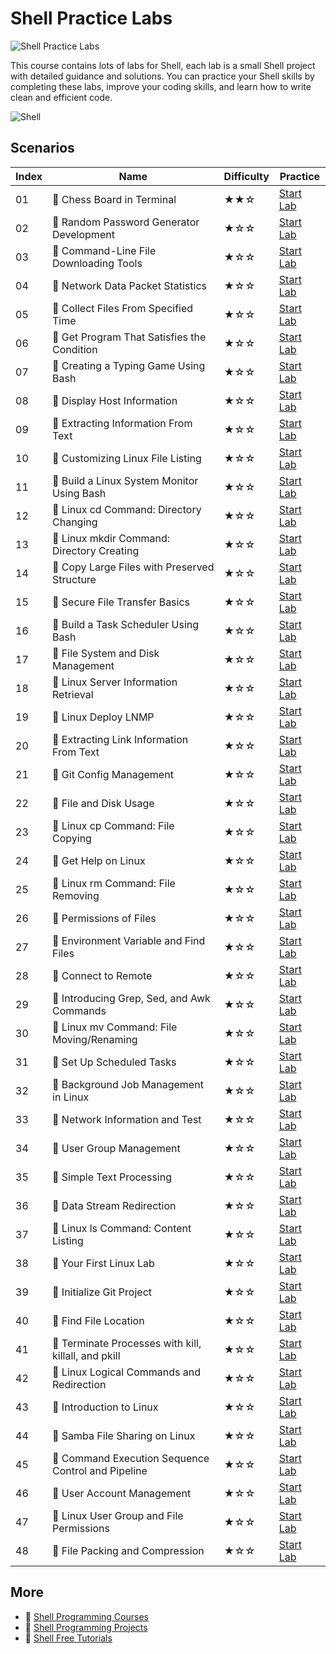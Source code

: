 # Shell Practice Labs

![Shell Practice Labs](https://cover-creator.appbot.io/shell-practice-labs.png)

This course contains lots of labs for Shell, each lab is a small Shell project with detailed guidance and solutions. You can practice your Shell skills by completing these labs, improve your coding skills, and learn how to write clean and efficient code.

![Shell](https://img.shields.io/badge/Shell-whitesmoke?style=for-the-badge&logo=shell)


## Scenarios

|   Index | Name                                                | Difficulty   | Practice                                                             |
|---------|-----------------------------------------------------|--------------|----------------------------------------------------------------------|
|      01 | 📖 Chess Board in Terminal                           | ★★☆          | <a target='_blank' href='https://labex.io/labs/299820'>Start Lab</a> |
|      02 | 📖 Random Password Generator Development             | ★☆☆          | <a target='_blank' href='https://labex.io/labs/301485'>Start Lab</a> |
|      03 | 📖 Command-Line File Downloading Tools               | ★☆☆          | <a target='_blank' href='https://labex.io/labs/37'>Start Lab</a>     |
|      04 | 📖 Network Data Packet Statistics                    | ★☆☆          | <a target='_blank' href='https://labex.io/labs/301481'>Start Lab</a> |
|      05 | 📖 Collect Files From Specified Time                 | ★☆☆          | <a target='_blank' href='https://labex.io/labs/301463'>Start Lab</a> |
|      06 | 📖 Get Program That Satisfies the Condition          | ★☆☆          | <a target='_blank' href='https://labex.io/labs/301473'>Start Lab</a> |
|      07 | 📖 Creating a Typing Game Using Bash                 | ★☆☆          | <a target='_blank' href='https://labex.io/labs/298847'>Start Lab</a> |
|      08 | 📖 Display Host Information                          | ★☆☆          | <a target='_blank' href='https://labex.io/labs/36'>Start Lab</a>     |
|      09 | 📖 Extracting Information From Text                  | ★☆☆          | <a target='_blank' href='https://labex.io/labs/301469'>Start Lab</a> |
|      10 | 📖 Customizing Linux File Listing                    | ★☆☆          | <a target='_blank' href='https://labex.io/labs/301467'>Start Lab</a> |
|      11 | 📖 Build a Linux System Monitor Using Bash           | ★☆☆          | <a target='_blank' href='https://labex.io/labs/298845'>Start Lab</a> |
|      12 | 📖 Linux cd Command: Directory Changing              | ★☆☆          | <a target='_blank' href='https://labex.io/labs/209733'>Start Lab</a> |
|      13 | 📖 Linux mkdir Command: Directory Creating           | ★☆☆          | <a target='_blank' href='https://labex.io/labs/209739'>Start Lab</a> |
|      14 | 📖 Copy Large Files with Preserved Structure         | ★☆☆          | <a target='_blank' href='https://labex.io/labs/301465'>Start Lab</a> |
|      15 | 📖 Secure File Transfer Basics                       | ★☆☆          | <a target='_blank' href='https://labex.io/labs/40'>Start Lab</a>     |
|      16 | 📖 Build a Task Scheduler Using Bash                 | ★☆☆          | <a target='_blank' href='https://labex.io/labs/298846'>Start Lab</a> |
|      17 | 📖 File System and Disk Management                   | ★☆☆          | <a target='_blank' href='https://labex.io/labs/17999'>Start Lab</a>  |
|      18 | 📖 Linux Server Information Retrieval                | ★☆☆          | <a target='_blank' href='https://labex.io/labs/301475'>Start Lab</a> |
|      19 | 📖 Linux Deploy LNMP                                 | ★☆☆          | <a target='_blank' href='https://labex.io/labs/7787'>Start Lab</a>   |
|      20 | 📖 Extracting Link Information From Text             | ★☆☆          | <a target='_blank' href='https://labex.io/labs/301471'>Start Lab</a> |
|      21 | 📖 Git Config Management                             | ★☆☆          | <a target='_blank' href='https://labex.io/labs/8715'>Start Lab</a>   |
|      22 | 📖 File and Disk Usage                               | ★☆☆          | <a target='_blank' href='https://labex.io/labs/38'>Start Lab</a>     |
|      23 | 📖 Linux cp Command: File Copying                    | ★☆☆          | <a target='_blank' href='https://labex.io/labs/209744'>Start Lab</a> |
|      24 | 📖 Get Help on Linux                                 | ★☆☆          | <a target='_blank' href='https://labex.io/labs/18000'>Start Lab</a>  |
|      25 | 📖 Linux rm Command: File Removing                   | ★☆☆          | <a target='_blank' href='https://labex.io/labs/209741'>Start Lab</a> |
|      26 | 📖 Permissions of Files                              | ★☆☆          | <a target='_blank' href='https://labex.io/labs/270252'>Start Lab</a> |
|      27 | 📖 Environment Variable and Find Files               | ★☆☆          | <a target='_blank' href='https://labex.io/labs/17996'>Start Lab</a>  |
|      28 | 📖 Connect to Remote                                 | ★☆☆          | <a target='_blank' href='https://labex.io/labs/34'>Start Lab</a>     |
|      29 | 📖 Introducing Grep, Sed, and Awk Commands           | ★☆☆          | <a target='_blank' href='https://labex.io/labs/18003'>Start Lab</a>  |
|      30 | 📖 Linux mv Command: File Moving/Renaming            | ★☆☆          | <a target='_blank' href='https://labex.io/labs/209743'>Start Lab</a> |
|      31 | 📖 Set Up Scheduled Tasks                            | ★☆☆          | <a target='_blank' href='https://labex.io/labs/47'>Start Lab</a>     |
|      32 | 📖 Background Job Management in Linux                | ★☆☆          | <a target='_blank' href='https://labex.io/labs/43'>Start Lab</a>     |
|      33 | 📖 Network Information and Test                      | ★☆☆          | <a target='_blank' href='https://labex.io/labs/45'>Start Lab</a>     |
|      34 | 📖 User Group Management                             | ★☆☆          | <a target='_blank' href='https://labex.io/labs/50'>Start Lab</a>     |
|      35 | 📖 Simple Text Processing                            | ★☆☆          | <a target='_blank' href='https://labex.io/labs/18004'>Start Lab</a>  |
|      36 | 📖 Data Stream Redirection                           | ★☆☆          | <a target='_blank' href='https://labex.io/labs/17995'>Start Lab</a>  |
|      37 | 📖 Linux ls Command: Content Listing                 | ★☆☆          | <a target='_blank' href='https://labex.io/labs/219205'>Start Lab</a> |
|      38 | 📖 Your First Linux Lab                              | ★☆☆          | <a target='_blank' href='https://labex.io/labs/270253'>Start Lab</a> |
|      39 | 📖 Initialize Git Project                            | ★☆☆          | <a target='_blank' href='https://labex.io/labs/1507'>Start Lab</a>   |
|      40 | 📖 Find File Location                                | ★☆☆          | <a target='_blank' href='https://labex.io/labs/42'>Start Lab</a>     |
|      41 | 📖 Terminate Processes with kill, killall, and pkill | ★☆☆          | <a target='_blank' href='https://labex.io/labs/44'>Start Lab</a>     |
|      42 | 📖 Linux Logical Commands and Redirection            | ★☆☆          | <a target='_blank' href='https://labex.io/labs/48'>Start Lab</a>     |
|      43 | 📖 Introduction to Linux                             | ★☆☆          | <a target='_blank' href='https://labex.io/labs/18001'>Start Lab</a>  |
|      44 | 📖 Samba File Sharing on Linux                       | ★☆☆          | <a target='_blank' href='https://labex.io/labs/301491'>Start Lab</a> |
|      45 | 📖 Command Execution Sequence Control and Pipeline   | ★☆☆          | <a target='_blank' href='https://labex.io/labs/17994'>Start Lab</a>  |
|      46 | 📖 User Account Management                           | ★☆☆          | <a target='_blank' href='https://labex.io/labs/49'>Start Lab</a>     |
|      47 | 📖 Linux User Group and File Permissions             | ★☆☆          | <a target='_blank' href='https://labex.io/labs/18002'>Start Lab</a>  |
|      48 | 📖 File Packing and Compression                      | ★☆☆          | <a target='_blank' href='https://labex.io/labs/17998'>Start Lab</a>  |

## More

- 🔗 [Shell Programming Courses](https://github.com/labex-labs/awesome-programming-courses)
- 🔗 [Shell Programming Projects](https://github.com/labex-labs/awesome-programming-projects)
- 🔗 [Shell Free Tutorials](https://github.com/labex-labs/shell-free-tutorials)

